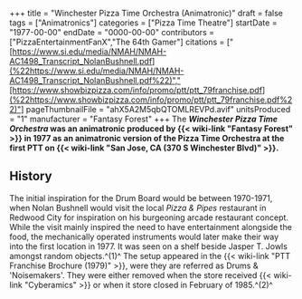 +++
title = "Winchester Pizza Time Orchestra (Animatronic)"
draft = false
tags = ["Animatronics"]
categories = ["Pizza Time Theatre"]
startDate = "1977-00-00"
endDate = "0000-00-00"
contributors = ["PizzaEntertainmentFanX","The 64th Gamer"]
citations = ["[https://www.si.edu/media/NMAH/NMAH-AC1498_Transcript_NolanBushnell.pdf](%22https://www.si.edu/media/NMAH/NMAH-AC1498_Transcript_NolanBushnell.pdf%22)","[https://www.showbizpizza.com/info/promo/ptt/ptt_79franchise.pdf](%22https://www.showbizpizza.com/info/promo/ptt/ptt_79franchise.pdf%22)"]
pageThumbnailFile = "ahX5A2M5qbQTOMLREVPd.avif"
unitsProduced = "1"
manufacturer = "Fantasy Forest"
+++
The ***Winchester Pizza Time Orchestra* was an animatronic produced by {{< wiki-link "Fantasy Forest" >}} in 1977 as an animatronic version of the Pizza Time Orchestra at the first PTT on {{< wiki-link "San Jose, CA (370 S Winchester Blvd)" >}}.**

## History

The initial inspiration for the Drum Board would be between 1970-1971, when Nolan Bushnell would visit the local *Pizza & Pipes* restaurant in Redwood City for inspiration on his burgeoning arcade restaurant concept. While the visit mainly inspired the need to have entertainment alongside the food, the mechanically operated instruments would later make their way into the first location in 1977. It was seen on a shelf beside Jasper T. Jowls amongst random objects.^(1)^
The setup appeared in the {{< wiki-link "PTT Franchise Brochure (1979)" >}}, were they are referred as Drums & 'Noisemakers'. They were either removed when the store received {{< wiki-link "Cyberamics" >}} or when it store closed in February of 1985.^(2)^
